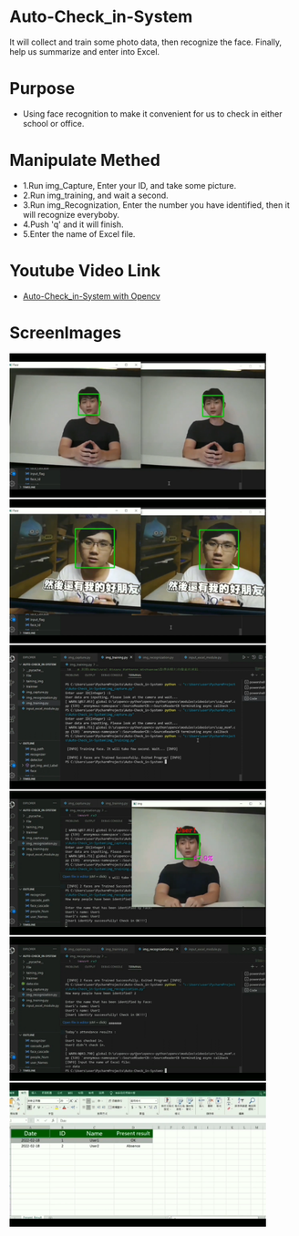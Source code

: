 # Auto-Check_in-System
It will collect and train some photo data, then recognize the face. Finally, help us summarize and enter into Excel.
# Purpose
* Using face recognition to make it convenient for us to check in either school or office.
# Manipulate Methed
* 1.Run img_Capture, Enter your ID, and take some picture.
* 2.Run img_training, and wait a second.
* 3.Run img_Recognization, Enter the number you have identified, then it will recognize everyboby.
* 4.Push 'q' and it will finish.
* 5.Enter the name of Excel file.
# Youtube Video Link
* <a href="https://www.youtube.com/watch?v=fMi6JtD0Oqo/">Auto-Check_in-System with Opencv</a>
# ScreenImages
<img src='https://github.com/Appmedia06/Auto-Check_in-System-Opencv/blob/master/Image_File/img1.png' width=450/>
<img src='https://github.com/Appmedia06/Auto-Check_in-System-Opencv/blob/master/Image_File/img2.png' width=450/>
<img src='https://github.com/Appmedia06/Auto-Check_in-System-Opencv/blob/master/Image_File/Img3.png' width=450/>
<img src='https://github.com/Appmedia06/Auto-Check_in-System-Opencv/blob/master/Image_File/img4.png' width=450/>
<img src='https://github.com/Appmedia06/Auto-Check_in-System-Opencv/blob/master/Image_File/img5.png' width=450/>
<img src='https://github.com/Appmedia06/Auto-Check_in-System-Opencv/blob/master/Image_File/img6.png' width=450/>
